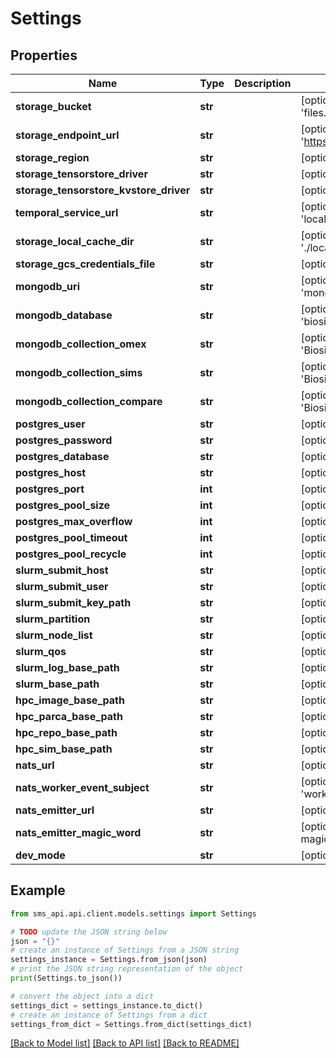 # Settings

## Properties

| Name                                   | Type    | Description | Notes                                                    |
| -------------------------------------- | ------- | ----------- | -------------------------------------------------------- |
| **storage_bucket**                     | **str** |             | [optional] [default to 'files.biosimulations.dev']       |
| **storage_endpoint_url**               | **str** |             | [optional] [default to 'https://storage.googleapis.com'] |
| **storage_region**                     | **str** |             | [optional] [default to 'us-east4']                       |
| **storage_tensorstore_driver**         | **str** |             | [optional] [default to 'zarr3']                          |
| **storage_tensorstore_kvstore_driver** | **str** |             | [optional] [default to 'gcs']                            |
| **temporal_service_url**               | **str** |             | [optional] [default to 'localhost:7233']                 |
| **storage_local_cache_dir**            | **str** |             | [optional] [default to './local_cache']                  |
| **storage_gcs_credentials_file**       | **str** |             | [optional] [default to '']                               |
| **mongodb_uri**                        | **str** |             | [optional] [default to 'mongodb://localhost:27017']      |
| **mongodb_database**                   | **str** |             | [optional] [default to 'biosimulations']                 |
| **mongodb_collection_omex**            | **str** |             | [optional] [default to 'BiosimOmex']                     |
| **mongodb_collection_sims**            | **str** |             | [optional] [default to 'BiosimSims']                     |
| **mongodb_collection_compare**         | **str** |             | [optional] [default to 'BiosimCompare']                  |
| **postgres_user**                      | **str** |             | [optional] [default to '<USER>']                         |
| **postgres_password**                  | **str** |             | [optional] [default to '<PASSWORD>']                     |
| **postgres_database**                  | **str** |             | [optional] [default to 'sms']                            |
| **postgres_host**                      | **str** |             | [optional] [default to 'localhost']                      |
| **postgres_port**                      | **int** |             | [optional] [default to 5432]                             |
| **postgres_pool_size**                 | **int** |             | [optional] [default to 10]                               |
| **postgres_max_overflow**              | **int** |             | [optional] [default to 5]                                |
| **postgres_pool_timeout**              | **int** |             | [optional] [default to 30]                               |
| **postgres_pool_recycle**              | **int** |             | [optional] [default to 1800]                             |
| **slurm_submit_host**                  | **str** |             | [optional] [default to '']                               |
| **slurm_submit_user**                  | **str** |             | [optional] [default to '']                               |
| **slurm_submit_key_path**              | **str** |             | [optional] [default to '']                               |
| **slurm_partition**                    | **str** |             | [optional] [default to '']                               |
| **slurm_node_list**                    | **str** |             | [optional] [default to '']                               |
| **slurm_qos**                          | **str** |             | [optional] [default to '']                               |
| **slurm_log_base_path**                | **str** |             | [optional] [default to '']                               |
| **slurm_base_path**                    | **str** |             | [optional] [default to '']                               |
| **hpc_image_base_path**                | **str** |             | [optional] [default to '']                               |
| **hpc_parca_base_path**                | **str** |             | [optional] [default to '']                               |
| **hpc_repo_base_path**                 | **str** |             | [optional] [default to '']                               |
| **hpc_sim_base_path**                  | **str** |             | [optional] [default to '']                               |
| **nats_url**                           | **str** |             | [optional] [default to '']                               |
| **nats_worker_event_subject**          | **str** |             | [optional] [default to 'worker.events']                  |
| **nats_emitter_url**                   | **str** |             | [optional] [default to '']                               |
| **nats_emitter_magic_word**            | **str** |             | [optional] [default to 'emitter-magic-word']             |
| **dev_mode**                           | **str** |             | [optional] [default to '0']                              |

## Example

```python
from sms_api.api.client.models.settings import Settings

# TODO update the JSON string below
json = "{}"
# create an instance of Settings from a JSON string
settings_instance = Settings.from_json(json)
# print the JSON string representation of the object
print(Settings.to_json())

# convert the object into a dict
settings_dict = settings_instance.to_dict()
# create an instance of Settings from a dict
settings_from_dict = Settings.from_dict(settings_dict)
```

[[Back to Model list]](../README.md#documentation-for-models) [[Back to API list]](../README.md#documentation-for-api-endpoints) [[Back to README]](../README.md)
